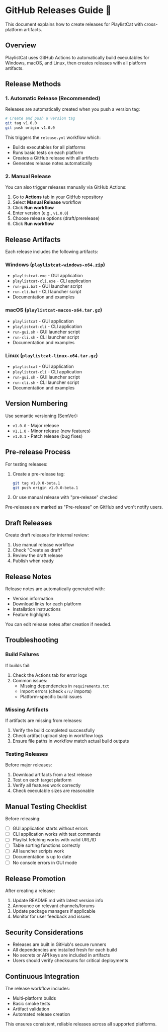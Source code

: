 # GitHub Releases Guide 🚀

This document explains how to create releases for PlaylistCat with cross-platform artifacts.

## Overview

PlaylistCat uses GitHub Actions to automatically build executables for Windows, macOS, and Linux, then creates releases with all platform artifacts.

## Release Methods

### 1. Automatic Release (Recommended)

Releases are automatically created when you push a version tag:

```bash
# Create and push a version tag
git tag v1.0.0
git push origin v1.0.0
```

This triggers the `release.yml` workflow which:
- Builds executables for all platforms
- Runs basic tests on each platform
- Creates a GitHub release with all artifacts
- Generates release notes automatically

### 2. Manual Release

You can also trigger releases manually via GitHub Actions:

1. Go to **Actions** tab in your GitHub repository
2. Select **Manual Release** workflow
3. Click **Run workflow**
4. Enter version (e.g., `v1.0.0`)
5. Choose release options (draft/prerelease)
6. Click **Run workflow**

## Release Artifacts

Each release includes the following artifacts:

### Windows (`playlistcat-windows-x64.zip`)
- `playlistcat.exe` - GUI application
- `playlistcat-cli.exe` - CLI application
- `run-gui.bat` - GUI launcher script
- `run-cli.bat` - CLI launcher script
- Documentation and examples

### macOS (`playlistcat-macos-x64.tar.gz`)
- `playlistcat` - GUI application
- `playlistcat-cli` - CLI application
- `run-gui.sh` - GUI launcher script
- `run-cli.sh` - CLI launcher script
- Documentation and examples

### Linux (`playlistcat-linux-x64.tar.gz`)
- `playlistcat` - GUI application
- `playlistcat-cli` - CLI application
- `run-gui.sh` - GUI launcher script
- `run-cli.sh` - CLI launcher script
- Documentation and examples

## Version Numbering

Use semantic versioning (SemVer):
- `v1.0.0` - Major release
- `v1.1.0` - Minor release (new features)
- `v1.0.1` - Patch release (bug fixes)

## Pre-release Process

For testing releases:

1. Create a pre-release tag:
   ```bash
   git tag v1.0.0-beta.1
   git push origin v1.0.0-beta.1
   ```

2. Or use manual release with "pre-release" checked

Pre-releases are marked as "Pre-release" on GitHub and won't notify users.

## Draft Releases

Create draft releases for internal review:

1. Use manual release workflow
2. Check "Create as draft"
3. Review the draft release
4. Publish when ready

## Release Notes

Release notes are automatically generated with:
- Version information
- Download links for each platform
- Installation instructions
- Feature highlights

You can edit release notes after creation if needed.

## Troubleshooting

### Build Failures

If builds fail:

1. Check the Actions tab for error logs
2. Common issues:
   - Missing dependencies in `requirements.txt`
   - Import errors (check `src/` imports)
   - Platform-specific build issues

### Missing Artifacts

If artifacts are missing from releases:

1. Verify the build completed successfully
2. Check artifact upload step in workflow logs
3. Ensure file paths in workflow match actual build outputs

### Testing Releases

Before major releases:

1. Download artifacts from a test release
2. Test on each target platform
3. Verify all features work correctly
4. Check executable sizes are reasonable

## Manual Testing Checklist

Before releasing:

- [ ] GUI application starts without errors
- [ ] CLI application works with test commands
- [ ] Playlist fetching works with valid URL/ID
- [ ] Table sorting functions correctly
- [ ] All launcher scripts work
- [ ] Documentation is up to date
- [ ] No console errors in GUI mode

## Release Promotion

After creating a release:

1. Update README.md with latest version info
2. Announce on relevant channels/forums
3. Update package managers if applicable
4. Monitor for user feedback and issues

## Security Considerations

- Releases are built in GitHub's secure runners
- All dependencies are installed fresh for each build
- No secrets or API keys are included in artifacts
- Users should verify checksums for critical deployments

## Continuous Integration

The release workflow includes:
- Multi-platform builds
- Basic smoke tests
- Artifact validation
- Automated release creation

This ensures consistent, reliable releases across all supported platforms.
